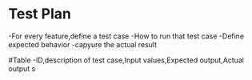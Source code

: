 # Test Plan
-For every feature,define a test case
-How to run that test case
-Define expected behavior
-capyure the actual result

#Table
-ID,description of test case,Input values,Expected output,Actual output 
s